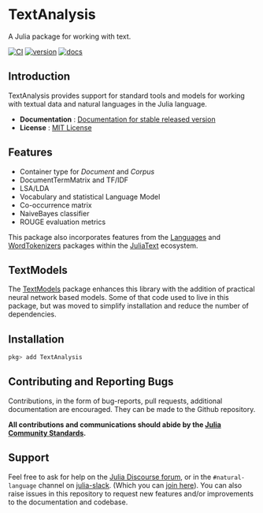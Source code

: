 # TextAnalysis

A Julia package for working with text.

[![CI](https://github.com/juliatext/TextAnalysis.jl/workflows/CI/badge.svg?event=push&branch=master)](https://github.com/JuliaText/TextAnalysis.jl/actions?query=workflow%3ACI)
[![version](https://juliahub.com/docs/TextAnalysis/version.svg)](https://juliahub.com/ui/Packages/General/TextAnalysis/)
[![docs](https://img.shields.io/badge/docs-stable-blue.svg)](https://docs.juliahub.com/TextAnalysis/) 

## Introduction

TextAnalysis provides support for standard tools and models for working with textual data and natural languages in the Julia language. 

- **Documentation** :  [Documentation for stable released version](https://docs.juliahub.com/TextAnalysis)
- **License** : [MIT License](https://github.com/JuliaText/TextAnalysis.jl/blob/master/LICENSE.md)

## Features

* Container type for *Document* and *Corpus*
* DocumentTermMatrix and TF/IDF
* LSA/LDA
* Vocabulary and statistical Language Model
* Co-occurrence matrix
* NaiveBayes classifier
* ROUGE evaluation metrics

This package also incorporates features from the [Languages](https://juliahub.com/ui/Packages/Languages/w1H1r) and [WordTokenizers](https://juliahub.com/ui/Packages/WordTokenizers/wKkKC) packages within the [JuliaText](https://github.com/JuliaText) ecosystem. 

## TextModels

The [TextModels](https://github.com/JuliaText/TextModels.jl) package enhances this library with the addition of practical neural network based models. Some of that code used to live in this package, but was moved to simplify installation and reduce the number of dependencies. 

## Installation

```julia
pkg> add TextAnalysis
```

## Contributing and Reporting Bugs

Contributions, in the form of bug-reports, pull requests, additional documentation are encouraged. They can be made to the Github repository.

**All contributions and communications should abide by the [Julia Community Standards](https://julialang.org/community/standards/).**

## Support

Feel free to ask for help on the [Julia Discourse forum](https://discourse.julialang.org/), or in the `#natural-language` channel on [julia-slack](https://julialang.slack.com). (Which you can [join here](https://slackinvite.julialang.org/)). You can also raise issues in this repository to request new features and/or improvements to the documentation and codebase.


